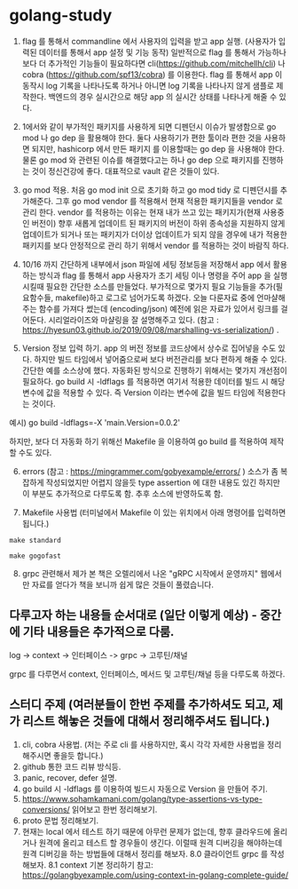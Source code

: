# golang-study

1. flag 를 통해서 commandline 에서 사용자의 입력을 받고 app 실행. (사용자가 입력된 데이터를 통해서 app 설정 및 기능 동작)
   일반적으로 flag 를 통해서 가능하나 보다 더 추가적인 기능들이 필요하다면 cli(https://github.com/mitchellh/cli) 나 cobra (https://github.com/spf13/cobra) 를 이용한다.
   flag 를 통해서 app 이 동작시 log 기록을 나타나도록 하거나 아니면 log 기록을 나타나지 않게 샘플로 제작한다. 백엔드의 경우 실시간으로 해당 app 의 실시간 상태를 나타나게 해줄 수 있다.
   
2. 1에서와 같이 부가적인 패키지를 사용하게 되면 디펜던시 이슈가 발생함으로 go mod 나 go dep 을 활용해야 한다. 둘다 사용하기가 편한 툴이라 편한 것을 사용하면 되지만, hashicorp 에서 만든 패키지    를 이용할때는 go dep 을 사용해야 한다. 물론 go mod 와 관련된 이슈를 해결했다고는 하나 go dep 으로 패키지를 진행하는 것이 정신건강에 좋다. 대표적으로 vault 같은 것들이 있다.

3. go mod 적용. 처음 go mod init 으로 초기화 하고 go mod tidy 로 디펜던시를 추가해준다. 그후 go mod vendor 를 적용해서 현재 적용한 패키지들을 vendor 로 관리 한다. vendor 를 적용하는 이유는 현재 내가 쓰고 있는 패키지가(현재 사용중인 버전이) 향후 새롭게 업데이트 된 패키지의 버전이 하위 종속성을 지원하지 않게 업데이트가 되거나 또는 패키지가 더이상 업데이트가 되지 않을 경우에 내가 적용한 패키지를 보다 안정적으로 관리 하기 위해서 vendor 를 적용하는 것이 바람직 하다.

4. 10/16 까지 간단하게 내부에서 json 파일에 세팅 정보등을 저장해서 app 에서 활용하는 방식과 flag 를 통해서 app 사용자가 초기 세팅 이나 명령을 주어 app 을 실행 시킬때 필요한 간단한 소스를 만들었다. 부가적으로 몇가지 필요 기능들을 추가(필요함수들, makefile)하고 로그로 넘어가도록 하겠다. 오늘 다룬자료 중에 언마샬해주는 함수를 가져다 썼는데 (encoding/json) 예전에 읽은 자료가 있어서 링크를 걸어둔다. 시리얼라이즈와 마샬링을 잘 설명해주고 있다. (참고 : https://hyesun03.github.io/2019/09/08/marshalling-vs-serialization/)
.
5. Version 정보 입력 하기. app 의 버전 정보를 코드상에서 상수로 집어넣을 수도 있다. 하지만 빌드 타임에서 넣어줌으로써 보다 버전관리를 보다 편하게 해줄 수 있다. 간단한 예를 소스상에 했다. 자동화된 방식으로 진행하기 위해서는 몇가지 개선점이 필요하다. go build 시 -ldflags 를 적용하면 여기서 적용한 데이터를 빌드 시 해당 변수에 값을 적용할 수 있다. 즉 Version 이라는 변수에 값을 빌드 타임에 적용한다는 것이다.

예시) go build -ldflags=-X 'main.Version=0.0.2'

하지만, 보다 더 자동화 하기 위해선 Makefile 을 이용하여 go build 를 적용하여 제작할 수도 있다.

6. errors (참고 : https://mingrammer.com/gobyexample/errors/ ) 소스가 좀 복잡하게 작성되었지만 어렵지 않을듯 type assertion 에 대한 내용도 있긴 하지만 이 부분도 추가적으로 다루도록 함. 추후 소스에 반영하도록 함.

7. Makefile 사용법 (터미널에서 Makefile 이 있는 위치에서 아래 명령어를 입력하면 됩니다.)
```
make standard

make gogofast
```

8. grpc 관련해서 제가 본 책은  오렐리에서 나온 "gRPC 시작에서 운영까지" 웹에서만 자료를 얻다가 책을 보니까 쉽게 많은 것들이 풀렸습니다.

## 다루고자 하는 내용들 순서대로 (일단 이렇게 예상) - 중간에 기타 내용들은 추가적으로 다룸.
 log -> context -> 인터페이스 -> grpc -> 고루틴/채널
 
 grpc 를 다루면서 context, 인터페이스, 메서드 및 고루틴/채널 등을 다루도록 하겠다.
 
 
 ## 스터디 주제 (여러분들이 한번 주제를 추가하셔도 되고, 제가 리스트 해놓은 것들에 대해서 정리해주셔도 됩니다.)
 1. cli, cobra 사용법. (저는 주로 cli 를 사용하지만, 혹시 각각 자세한 사용법을 정리 해주시면 좋을듯 합니다.)
 2. github 통한 코드 리뷰 방식등. 
 3. panic, recover, defer 설명.
 4. go build 시 -ldflags 를 이용하여 빌드시 자동으로 Version 을 만들어 주기.
 5. https://www.sohamkamani.com/golang/type-assertions-vs-type-conversions/ 읽어보고 한번 정리해보기.
 6. proto 문법 정리해보기.
 7. 현재는 local 에서 테스트 하기 때문에 아무런 문제가 없는데, 향후 클라우드에 올리거나 원격에 올리고 테스트 할 경우들이 생긴다. 이럴때 원격 디버깅을 해야하는데     원격 디버깅을 하는 방법들에 대해서 정리를 해보자.
 8.0 클라이언트 grpc 를 작성해보자. 
 8.1 context 기본 정리하기 참고: https://golangbyexample.com/using-context-in-golang-complete-guide/


